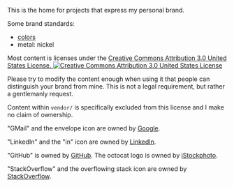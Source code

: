 This is the home for projects that express my personal brand.

Some brand standards:
* [colors](./stylesheets/colors.css)
* metal: nickel

Most content is licenses under the
<a rel="license" href="http://creativecommons.org/licenses/by/3.0/us/">
  Creative Commons Attribution 3.0 United States License.
  <img alt="Creative Commons Attribution 3.0 United States License" style="border-width:0" src="http://i.creativecommons.org/l/by/3.0/us/88x31.png" />
</a>

Please try to modify the content enough when using it that people can distinguish your brand from mine. This is not a legal requirement, but rather a gentlemanly request.

Content within `vendor/` is specifically excluded from this license and I make no claim of ownership.

"GMail" and the envelope icon are owned by [Google](http://google.com).

"LinkedIn" and the "in" icon are owned by [LinkedIn](http://linkedin.com).

"GitHub" is owned by [GitHub](http://github.com).  The octocat logo is owned by [iStockphoto](http://www.istockphoto.com).

"StackOverflow" and the overflowing stack icon are owned by [StackOverflow](http://stackoverflow.com).
